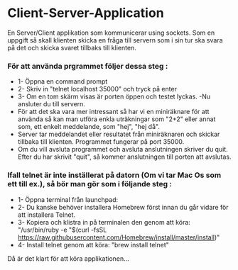 # Client-Server-Application

En Server/Client applikation som kommunicerar using sockets. Som en uppgift så skall klienten skicka en fråga till servern 
som i sin tur ska svara på det och skicka svaret tillbaks till klienten.

### För att använda prgrammet följer dessa steg : 
- 1- Öppna en  command prompt
- 2- Skriv in "telnet localhost 35000" och tryck på enter
- 3- Om en tom skärm visas är porten öppen och testet lyckas.
-Nu ansluter du till servern. 
- För att det ska vara mer intressant så har vi en miniräknare för att använda så kan man utföra enkla uträkningar som "2+2" eller annat som, ett enkelt meddelande, som "hej", "hej då". 
- Server tar meddelandet eller resultatet från miniräknaren och skickar tillbaka till klienten. Programmet fungerar på port 35000. 
- Om du vill avsluta programmet och avsluta anslutningen skriver du quit. Efter du har skrivit "quit", så kommer anslutningen till porten att avslutas.

### Ifall telnet är inte inställerat på datorn (Om vi tar Mac Os som ett till ex.), så bör man gör som i följande steg : 
- 1- Öppna terminal från launchpad:
- 2- Du kanske behöver installera Homebrew först innan du går vidare för att installera Telnet.
- 3- Kopiera och klistra in på terminalen den genom att köra: "/usr/bin/ruby -e "$(curl -fsSL https://raw.githubusercontent.com/Homebrew/install/master/install)"
- 4- Install telnet genom att köra: "brew install telnet"

Då är det klart för att köra applikationen...
